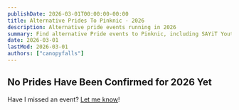 ```yaml
---
publishDate: 2026-03-01T00:00:00-00:00
title: Alternative Prides To Pinknic - 2026
description: Alternative pride events running in 2026
summary: Find alternative Pride events to Pinknic, including SAYiT Youth Pride, Kelham Pride, and Sheffield Radical Pride.
date: 2026-03-01
lastMod: 2026-03-01
authors: ["canopyfalls"]
---
```


## No Prides Have Been Confirmed for 2026 Yet

Have I missed an event? [Let me know](/contact)!